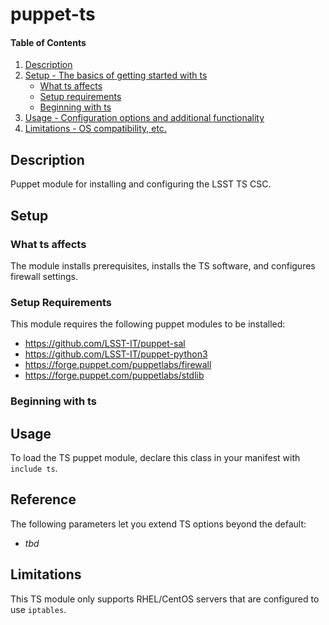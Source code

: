 
# puppet-ts

#### Table of Contents

1. [Description](#description)
2. [Setup - The basics of getting started with ts](#setup)
    * [What ts affects](#what-ts-affects)
    * [Setup requirements](#setup-requirements)
    * [Beginning with ts](#beginning-with-ts)
3. [Usage - Configuration options and additional functionality](#usage)
4. [Limitations - OS compatibility, etc.](#limitations)

## Description

Puppet module for installing and configuring the LSST TS CSC.

## Setup

### What ts affects

The module installs prerequisites, installs the TS software, and configures firewall settings.

### Setup Requirements

This module requires the following puppet modules to be installed:

  * https://github.com/LSST-IT/puppet-sal
  * https://github.com/LSST-IT/puppet-python3
  * https://forge.puppet.com/puppetlabs/firewall
  * https://forge.puppet.com/puppetlabs/stdlib

### Beginning with ts

## Usage

To load the TS puppet module, declare this class in your manifest with `include ts`.

## Reference

The following parameters let you extend TS options beyond the default:

  * _tbd_

## Limitations

This TS module only supports RHEL/CentOS servers that are configured to use `iptables`.

